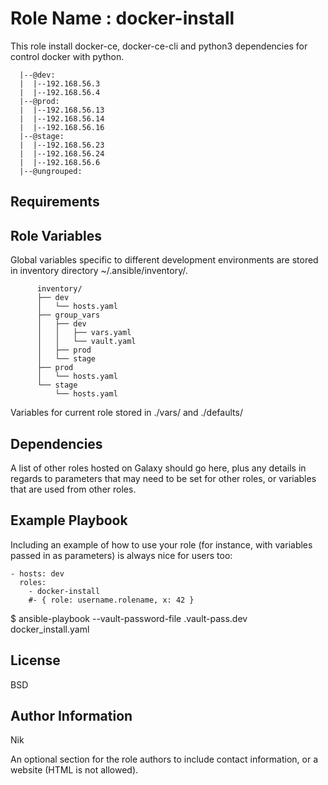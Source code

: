 Role Name : docker-install
=========
This role install docker-ce, docker-ce-cli and python3 dependencies for control docker with python.
```@all:
  |--@dev:
  |  |--192.168.56.3
  |  |--192.168.56.4
  |--@prod:
  |  |--192.168.56.13
  |  |--192.168.56.14
  |  |--192.168.56.16
  |--@stage:
  |  |--192.168.56.23
  |  |--192.168.56.24
  |  |--192.168.56.6
  |--@ungrouped:
```
Requirements
------------


Role Variables
--------------

Global variables specific to different development environments are stored in inventory directory ~/.ansible/inventory/.
```
      inventory/
      ├── dev
      │   └── hosts.yaml
      ├── group_vars
      │   ├── dev
      │   │   ├── vars.yaml
      │   │   └── vault.yaml
      │   ├── prod
      │   └── stage
      ├── prod
      │   └── hosts.yaml
      └── stage
          └── hosts.yaml
```
Variables for current role stored in ./vars/ and ./defaults/

Dependencies
------------

A list of other roles hosted on Galaxy should go here, plus any details in regards to parameters that may need to be set for other roles, or variables that are used from other roles.

Example Playbook
----------------

Including an example of how to use your role (for instance, with variables passed in as parameters) is always nice for users too:

    - hosts: dev
      roles:
        - docker-install
        #- { role: username.rolename, x: 42 }


$ ansible-playbook --vault-password-file .vault-pass.dev docker_install.yaml

License
-------

BSD

Author Information
------------------
Nik 

An optional section for the role authors to include contact information, or a website (HTML is not allowed).
